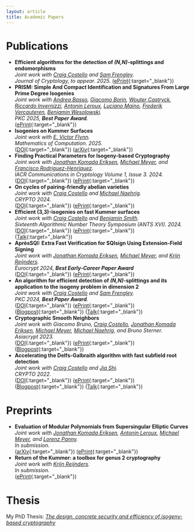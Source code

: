 ```yaml
---
layout: article
title: Academic Papers
---
```

# Publications
* **Efficient algorithms for the detection of *(N,N)*-splittings and endomorphisms** \
*Joint work with [Craig Costello](https://www.craigcostello.com.au/) and [Sam Frengley](https://samfrengley.github.io/).* \
*Journal of Cryptology, to appear. 2025.*
([ePrint](https://eprint.iacr.org/2025/147){:target="_blank"})
* **PRISM: Simple And Compact Identification and Signatures From Large Prime Degree Isogenies** \
*Joint work with [Andrea Basso](https://andreabasso.com/), [Giacomo Borin](https://giacomoborin.github.io/), [Wouter Castryck](https://homes.esat.kuleuven.be/~wcastryc/), [Riccardo Invernizzi](https://r98inver.github.io/), [Antonin Leroux](https://tonioecto.github.io/antoninleroux/), [Luciano Maino](https://lucianomaino.github.io/Luciano-Maino.github.io/), [Frederik Vercauteren](https://www.esat.kuleuven.be/cosic/people/person/?u=u0031924), [Benjamin Wesolowski](https://www.bweso.com/).*\
*PKC 2025, **Best Paper Award**.* \
([ePrint](https://eprint.iacr.org/2025/135){:target="_blank"})
* **Isogenies on Kummer Surfaces**\
*Joint work with [E. Victor Flynn](https://people.maths.ox.ac.uk/flynn/).*\
*Mathematics of Computation. 2025.*\
([DOI](https://doi.org/10.1090/mcom/4036){:target="_blank"}) ([arXiv](https://arxiv.org/abs/2409.14819){:target="_blank"})
* **Finding Practical Parameters for Isogeny-based Cryptography**\
*Joint work with [Jonathan Komada Eriksen](https://jonathke.github.io/), [Michael Meyer](https://www.uni-regensburg.de/informatik-data-science/datensicherheit-kryptographie/team/dr-michael-meyer/index.html), and [Francisco Rodríguez-Henríquez](https://delta.cs.cinvestav.mx/~francisco/)*.\
*IACR Communications in Cryptology Volume 1, Issue 3. 2024.*\
([DOI](https://cic.iacr.org/p/1/3/39){:target="_blank"}) ([ePrint](https://eprint.iacr.org/2024/1150){:target="_blank"})
* **On cycles of pairing-friendly abelian varieties** \
*Joint work with [Craig Costello](https://www.craigcostello.com.au/) and [Michael Naehrig](https://cryptosith.org/michael/).* \
*CRYPTO 2024.* \
([DOI](https://link.springer.com/chapter/10.1007/978-3-031-68400-5_7){:target="_blank"}) ([ePrint](https://eprint.iacr.org/2024/869.pdf){:target="_blank"})
* **Efficient (3,3)-isogenies on fast Kummer surfaces** \
*Joint work with [Craig Costello](https://www.craigcostello.com.au/) and [Benjamin Smith](https://www.lix.polytechnique.fr/~smith/).* \
*Sixteenth Algorithmic Number Theory Symposium (ANTS XVI). 2024.* \
([DOI](https://doi.org/10.1007/s40993-024-00600-y){:target="_blank"}) ([ePrint](https://eprint.iacr.org/2024/144.pdf){:target="_blank"}) ([Talk](https://antsmath.org/ANTSXVI/slides/Santos.pdf){:target="_blank"})
* **AprèsSQI: Extra Fast Verification for SQIsign Using Extension-Field Signing** \
*Joint work with [Jonathan Komada Eriksen](https://jonathke.github.io/), [Michael Meyer](https://www.uni-regensburg.de/informatik-data-science/datensicherheit-kryptographie/team/dr-michael-meyer/index.html), and [Krijn Reijnders](https://krijnreijnders.com/).* \
*Eurocrypt 2024, **Best Early-Career Paper Award*** \
([DOI](https://doi.org/10.1007/978-3-031-58716-0_3){:target="_blank"}) ([ePrint](https://eprint.iacr.org/2023/1559.pdf){:target="_blank"})
* **An algorithm for efficient detection of *(N,N)*-splittings and its application to the isogeny problem in dimension 2** \
*Joint work with [Craig Costello](https://www.craigcostello.com.au/) and [Sam Frengley](https://samfrengley.github.io/).* \
*PKC 2024, **Best Paper Award**.* \
([DOI](https://doi.org/10.1007/978-3-031-57725-3_6){:target="_blank"}) ([ePrint](https://eprint.iacr.org/2022/1736.pdf){:target="_blank"}) ([Blogpost](https://www.mariascrs.com/2023/01/09/splitsearcher.html){:target="_blank"}) ([Talk](https://youtu.be/hIRiGG2ch2k?si=_P2uE3s-hcNkN_6Y){:target="_blank"})
* **Cryptographic Smooth Neighbors** \
*Joint work with Giacomo Bruno, [Craig Costello](https://www.craigcostello.com.au/), [Jonathan Komada Eriksen](https://jonathke.github.io/), [Michael Meyer](https://www.uni-regensburg.de/informatik-data-science/datensicherheit-kryptographie/team/dr-michael-meyer/index.html), [Michael Naehrig](https://cryptosith.org/michael/), and Bruno Sterner.* \
*Asiacrypt 2023.* \
([DOI](https://doi.org/10.1007/978-981-99-8739-9_7){:target="_blank"}) ([ePrint](https://eprint.iacr.org/2022/1439.pdf){:target="_blank"}) ([Blogpost](https://www.mariascrs.com/2022/10/24/twinsmooths.html){:target="_blank"})
* **Accelerating the Delfs-Galbraith algorithm with fast subfield root detection** \
*Joint work with [Craig Costello](https://www.craigcostello.com.au/) and [Jia Shi](https://janeshi99.github.io/).* \
*CRYPTO 2022.* \
([DOI](https://doi.org/10.1007/978-3-031-15982-4_10){:target="_blank"}) ([ePrint](https://eprint.iacr.org/2021/1488.pdf){:target="_blank"}) ([Blogpost](https://mariascrs.github.io/2021/11/16/supersolver.html){:target="_blank"}) ([Talk](https://www.youtube.com/watch?v=XzdcRcb65UM&t=1s){:target="_blank"})

# Preprints

* **Evaluation of Modular Polynomials from Supersingular Elliptic Curves** \
*Joint work with [Jonathan Komada Eriksen](https://jonathke.github.io/), [Antonin Leroux](https://tonioecto.github.io/antoninleroux/), [Michael Meyer](https://www.uni-regensburg.de/informatik-data-science/datensicherheit-kryptographie/team/dr-michael-meyer/index.html), and [Lorenz Panny](https://yx7.cc/).*\
*In submission.* \
([arXiv](https://arxiv.org/abs/2506.15429){:target="_blank"})
([ePrint](https://eprint.iacr.org/2025/147){:target="_blank"})
* **Return of the Kummer: a toolbox for genus 2 cryptography** \
*Joint work with [Krijn Reijnders](https://krijnreijnders.com/).*\
*In submission.*\
([ePrint](https://eprint.iacr.org/2024/948){:target="_blank"})


# Thesis

My PhD Thesis: <a href="../files/thesis.pdf" target="_blank">*The design, concrete security and efficiency of isogeny-based cryptography*</a>
